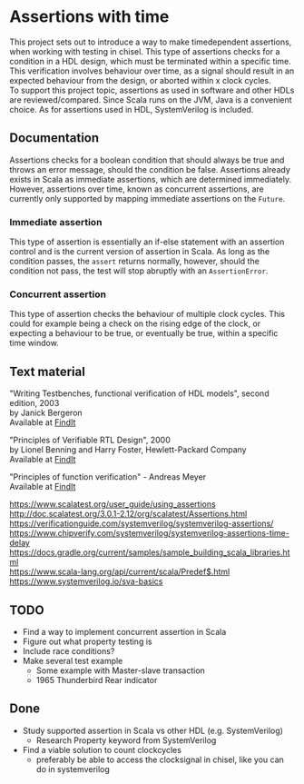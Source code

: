 # Assertions with time
This project sets out to introduce a way to make timedependent assertions, when working with testing in chisel. This type of assertions checks for a condition in a HDL design, which must be terminated within a specific time. This verification involves behaviour over time, as a signal should result in an expected behaviour from the design, or aborted within x clock cycles.  
To support this project topic, assertions as used in software and other HDLs are reviewed/compared. Since Scala runs on the JVM, Java is a convenient choice. As for assertions used in HDL, SystemVerilog is included.

## Documentation
Assertions checks for a boolean condition that should always be true and throws an error message, should the condition be false. Assertions already exists in Scala as immediate assertions, which are determined immediately. However, assertions over time, known as concurrent assertions, are currently only supported by mapping immediate assertions on the `Future`. 

### Immediate assertion
This type of assertion is essentially an if-else statement with an assertion control and is the current version of assertion in Scala. As long as the condition passes, the `assert` returns normally, however, should the condition not pass, the test will stop abruptly with an `AssertionError`.

### Concurrent assertion
This type of assertion checks the behaviour of multiple clock cycles. This could for example being a check on the rising edge of the clock, or expecting a behaviour to be true, or eventually be true, within a specific time window.

## Text material
"Writing Testbenches, functional verification of HDL models", second edition, 2003  
by Janick Bergeron  
Available at [FindIt](https://findit.dtu.dk/en/catalog/2441606068)

"Principles of Verifiable RTL Design", 2000  
by Lionel Benning and Harry Foster, Hewlett-Packard Company  
Available at [FindIt](https://findit.dtu.dk/en/catalog/2441585758)

"Principles of function verification" - Andreas Meyer  
Available at [FindIt](https://findit.dtu.dk/en/catalog/2305333384)

https://www.scalatest.org/user_guide/using_assertions  
http://doc.scalatest.org/3.0.1-2.12/org/scalatest/Assertions.html  
https://verificationguide.com/systemverilog/systemverilog-assertions/  
https://www.chipverify.com/systemverilog/systemverilog-assertions-time-delay  
https://docs.gradle.org/current/samples/sample_building_scala_libraries.html  
https://www.scala-lang.org/api/current/scala/Predef$.html https://www.systemverilog.io/sva-basics

## TODO

- Find a way to implement concurrent assertion in Scala
- Figure out what property testing is 
- Include race conditions?
- Make several test example
  - Some example with Master-slave transaction
  - 1965 Thunderbird Rear indicator

## Done
- Study supported assertion in Scala vs other HDL (e.g. SystemVerilog)
  - Research Property keyword from SystemVerilog
- Find a viable solution to count clockcycles
  - preferably be able to access the clocksignal in chisel, like you can do in systemverilog
